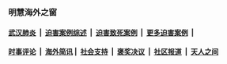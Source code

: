 
### 明慧海外之窗

####  [武汉肺炎](indexes/365.md?t=03230000) &nbsp;|&nbsp;  [迫害案例综述](indexes/328.md?t=03230000) &nbsp;|&nbsp; [迫害致死案例](indexes/277.md?t=03230000)  &nbsp;|&nbsp; [更多迫害案例](indexes/81.md?t=03230000)  &nbsp;|&nbsp; 
####  [时事评论](indexes/19.md?t=03230000) &nbsp;|&nbsp; [海外简讯](indexes/245.md?t=03230000)&nbsp;|&nbsp;  [社会支持](indexes/140.md?t=03230000) &nbsp;|&nbsp; [褒奖决议](indexes/282.md?t=03230000) &nbsp;|&nbsp; [社区报道](indexes/91.md?t=03230000)  &nbsp;|&nbsp; [天人之间](indexes/78.md?t=03230000) 

